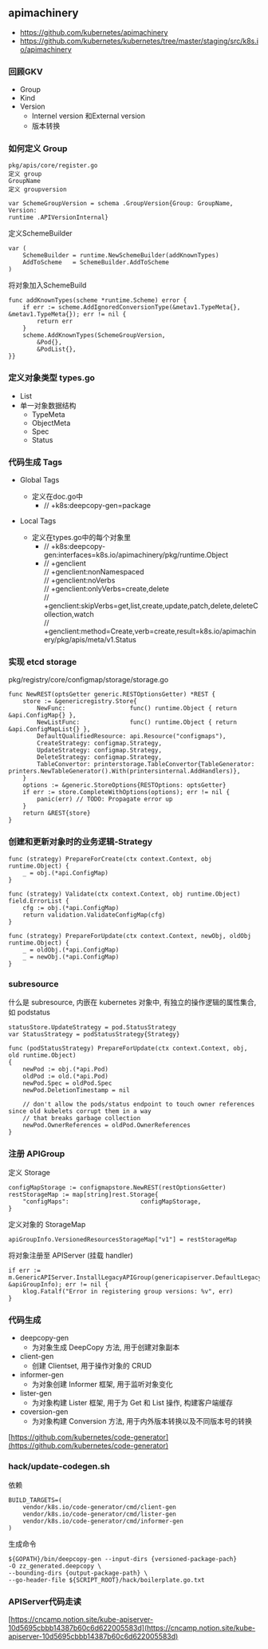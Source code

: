 ## apimachinery
- https://github.com/kubernetes/apimachinery
- https://github.com/kubernetes/kubernetes/tree/master/staging/src/k8s.io/apimachinery

### 回顾GKV

- Group
- Kind
- Version
    - Internel version 和External version
    - 版本转换

### 如何定义 Group
```
pkg/apis/core/register.go
定义 group
GroupName
定义 groupversion
```

```
var SchemeGroupVersion = schema .GroupVersion{Group: GroupName, Version:
runtime .APIVersionInternal}
```
定义SchemeBuilder
```
var (
    SchemeBuilder = runtime.NewSchemeBuilder(addKnownTypes)
    AddToScheme   = SchemeBuilder.AddToScheme
)
```
将对象加入SchemeBuild
```
func addKnownTypes(scheme *runtime.Scheme) error {
    if err := scheme.AddIgnoredConversionType(&metav1.TypeMeta{}, &metav1.TypeMeta{}); err != nil {
        return err
    }
    scheme.AddKnownTypes(SchemeGroupVersion,
        &Pod{},
        &PodList{},
}}
```
### 定义对象类型 types.go

- List
- 单一对象数据结构
    - TypeMeta
    - ObjectMeta
    - Spec
    - Status

### 代码生成 Tags

- Global Tags
    - 定义在doc.go中
        - // +k8s:deepcopy-gen=package

- Local Tags
    - 定义在types.go中的每个对象里
        - // +k8s:deepcopy-gen:interfaces=k8s.io/apimachinery/pkg/runtime.Object
        - // +genclient<br>
          // +genclient:nonNamespaced <br>
          // +genclient:noVerbs<br>
          // +genclient:onlyVerbs=create,delete <br>
          // +genclient:skipVerbs=get,list,create,update,patch,delete,deleteCollection,watch<br>
          // +genclient:method=Create,verb=create,result=k8s.io/apimachinery/pkg/apis/meta/v1.Status

### 实现 etcd storage

pkg/registry/core/configmap/storage/storage.go
```
func NewREST(optsGetter generic.RESTOptionsGetter) *REST {
    store := &genericregistry.Store{
        NewFunc:                  func() runtime.Object { return &api.ConfigMap{} },
        NewListFunc:              func() runtime.Object { return &api.ConfigMapList{} },
        DefaultQualifiedResource: api.Resource("configmaps"),
        CreateStrategy: configmap.Strategy,
        UpdateStrategy: configmap.Strategy,
        DeleteStrategy: configmap.Strategy,
        TableConvertor: printerstorage.TableConvertor{TableGenerator: printers.NewTableGenerator().With(printersinternal.AddHandlers)},
    }
    options := &generic.StoreOptions{RESTOptions: optsGetter}
    if err := store.CompleteWithOptions(options); err != nil {
        panic(err) // TODO: Propagate error up
    }
    return &REST{store}
}
```
### 创建和更新对象时的业务逻辑-Strategy
```
func (strategy) PrepareForCreate(ctx context.Context, obj runtime.Object) {
    _ = obj.(*api.ConfigMap)
}
```
```
func (strategy) Validate(ctx context.Context, obj runtime.Object) field.ErrorList {
    cfg := obj.(*api.ConfigMap)
    return validation.ValidateConfigMap(cfg)
}
```
```
func (strategy) PrepareForUpdate(ctx context.Context, newObj, oldObj runtime.Object) {
    _ = oldObj.(*api.ConfigMap)
    _ = newObj.(*api.ConfigMap)
}
```
### subresource
什么是 subresource, 内嵌在 kubernetes 对象中, 有独立的操作逻辑的属性集合, 如 podstatus
```
statusStore.UpdateStrategy = pod.StatusStrategy
var StatusStrategy = podStatusStrategy{Strategy}

func (podStatusStrategy) PrepareForUpdate(ctx context.Context, obj, old runtime.Object)
{
    newPod := obj.(*api.Pod)
    oldPod := old.(*api.Pod)
    newPod.Spec = oldPod.Spec
    newPod.DeletionTimestamp = nil

    // don't allow the pods/status endpoint to touch owner references since old kubelets corrupt them in a way
    // that breaks garbage collection
    newPod.OwnerReferences = oldPod.OwnerReferences
}
```
### 注册 APIGroup

定义 Storage
```
configMapStorage := configmapstore.NewREST(restOptionsGetter)
restStorageMap := map[string]rest.Storage{
    "configMaps":                    configMapStorage,
}
```
定义对象的 StorageMap
```
apiGroupInfo.VersionedResourcesStorageMap["v1"] = restStorageMap
```
将对象注册至 APIServer (挂载 handler)
```
if err := m.GenericAPIServer.InstallLegacyAPIGroup(genericapiserver.DefaultLegacyAPIPrefix, &apiGroupInfo); err != nil {
    klog.Fatalf("Error in registering group versions: %v", err)
}
```
### 代码生成

- deepcopy-gen
    - 为对象生成 DeepCopy 方法, 用于创建对象副本
- client-gen
    - 创建 Clientset, 用于操作对象的 CRUD
- informer-gen
    - 为对象创建 Informer 框架, 用于监听对象变化
- lister-gen
    - 为对象构建 Lister 框架, 用于为 Get 和 List 操作, 构建客户端缓存
- coversion-gen
    - 为对象构建 Conversion 方法, 用于内外版本转换以及不同版本号的转换

[https://github.com/kubernetes/code-generator](https://github.com/kubernetes/code-generator)
### hack/update-codegen.sh
依赖
```
BUILD_TARGETS=(
    vendor/k8s.io/code-generator/cmd/client-gen
    vendor/k8s.io/code-generator/cmd/lister-gen
    vendor/k8s.io/code-generator/cmd/informer-gen
)
```
生成命令
```
${GOPATH}/bin/deepcopy-gen --input-dirs {versioned-package-pach} 
-O zz_generated.deepcopy \
--bounding-dirs {output-package-path} \
--go-header-file ${SCRIPT_ROOT}/hack/boilerplate.go.txt
```
### APIServer代码走读
[https://cncamp.notion.site/kube-apiserver-10d5695cbbb14387b60c6d622005583d](https://cncamp.notion.site/kube-apiserver-10d5695cbbb14387b60c6d622005583d)
